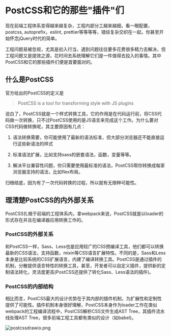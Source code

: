 # PostCSS和它的那些"插件"们

现在前端工程体系变得越来越复杂，工程内部分工越来越细，看一眼配置，postcss, autoprefix，eslint, prettier等等等等，错综复杂交织在一起，你甚至开始怀念jQuery时代的简单。

工程问题易被忽视，尤其是初入行当，遇到问题往往要多花费很多精力去解决，但工程问题又是提效之源，花时间去系统理解它们是一件值得去投入的事情。其中PostCSS和它的那些插件们便是首要面对的。

## 什么是PostCSS

官方给出的PostCSS的定义是

> PostCSS is a tool for transforming style with JS plugins

说白了，PostCSS就是一个样式转换工具，它的作用是在代码运行前，将CSS代码做一次转换，只不过PostCSS使用的是JS语言来完成这个工作。为什么要对CSS代码做转换呢，其主要原因有几点：

1. 语法转换需要，你可能使用了最新的语法标准，但大部分浏览器还不能直接运行这些新语法的样式

2. 标准语法扩展，比如支持sass的嵌套语法，函数，变量等等。

3. 解决平台兼容性问题，你只需要使用最标准的语法，PostCSS帮你转换成每家浏览器支持的语法，比如flex布局。

归根结底，因为有了一次代码转换的过程，所以就有无限种可能性。

## 理清楚PostCSS的内外部关系

PostCSS扎根于前端的工程体系内，拿webpack来说，PostCSS就是以loader的形式存在并且在编译器应用转换工作的。

### PostCSS的外部关系

和PostCSS一样，Sass、Less也是应用较广的CSS预编译工具，他们都可以转换最新的CSS语法，支持函数，mixin等CSS语言扩展特性。不同的是，Sass和Less本身是比较系统的CSS扩展语言，内建了编译转换工具。PostCSS是通过插件的机制，分散提供语言特性的转换工具，甚至，开发者可以自定义插件，提供新的定制语法转化，灵活度更高(PostCSS还提供了转化Sass、Less语法的插件)。

### PostCSS的内部结构

相比而言，PostCSS最大的设计优势在于其内部的插件机制，为扩展性和定制性提供了可能性。插件机制本身很好理解，PostCSS本身作为loader工作在类似webpack的工程编译流程中，PostCSS解析CSS文件生成AST Tree，其插件流水线处理AST Tree，很多前端工程工具都有类似的设计（如babel)。

<img src="file:///Users/huangwei/Documents/postcssdrawio.png" title="" alt="postcssdrawio.png" data-align="center">
